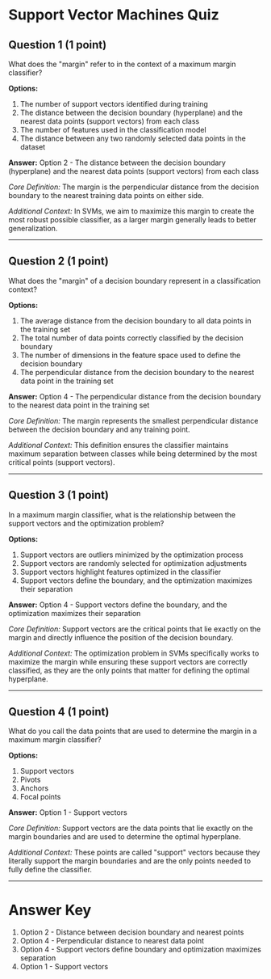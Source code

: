 # Support Vector Machines Quiz

## Question 1 (1 point)
What does the "margin" refer to in the context of a maximum margin classifier?

**Options:**
1. The number of support vectors identified during training
2. The distance between the decision boundary (hyperplane) and the nearest data points (support vectors) from each class
3. The number of features used in the classification model
4. The distance between any two randomly selected data points in the dataset

**Answer:** Option 2 - The distance between the decision boundary (hyperplane) and the nearest data points (support vectors) from each class

*Core Definition:* The margin is the perpendicular distance from the decision boundary to the nearest training data points on either side.

*Additional Context:* In SVMs, we aim to maximize this margin to create the most robust possible classifier, as a larger margin generally leads to better generalization.

---

## Question 2 (1 point)
What does the "margin" of a decision boundary represent in a classification context?

**Options:**
1. The average distance from the decision boundary to all data points in the training set
2. The total number of data points correctly classified by the decision boundary
3. The number of dimensions in the feature space used to define the decision boundary
4. The perpendicular distance from the decision boundary to the nearest data point in the training set

**Answer:** Option 4 - The perpendicular distance from the decision boundary to the nearest data point in the training set

*Core Definition:* The margin represents the smallest perpendicular distance between the decision boundary and any training point.

*Additional Context:* This definition ensures the classifier maintains maximum separation between classes while being determined by the most critical points (support vectors).

---

## Question 3 (1 point)
In a maximum margin classifier, what is the relationship between the support vectors and the optimization problem?

**Options:**
1. Support vectors are outliers minimized by the optimization process
2. Support vectors are randomly selected for optimization adjustments
3. Support vectors highlight features optimized in the classifier
4. Support vectors define the boundary, and the optimization maximizes their separation

**Answer:** Option 4 - Support vectors define the boundary, and the optimization maximizes their separation

*Core Definition:* Support vectors are the critical points that lie exactly on the margin and directly influence the position of the decision boundary.

*Additional Context:* The optimization problem in SVMs specifically works to maximize the margin while ensuring these support vectors are correctly classified, as they are the only points that matter for defining the optimal hyperplane.

---

## Question 4 (1 point)
What do you call the data points that are used to determine the margin in a maximum margin classifier?

**Options:**
1. Support vectors
2. Pivots
3. Anchors
4. Focal points

**Answer:** Option 1 - Support vectors

*Core Definition:* Support vectors are the data points that lie exactly on the margin boundaries and are used to determine the optimal hyperplane.

*Additional Context:* These points are called "support" vectors because they literally support the margin boundaries and are the only points needed to fully define the classifier.

---

# Answer Key
1. Option 2 - Distance between decision boundary and nearest points
2. Option 4 - Perpendicular distance to nearest data point
3. Option 4 - Support vectors define boundary and optimization maximizes separation
4. Option 1 - Support vectors